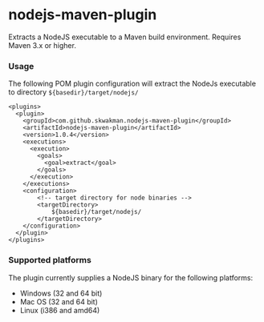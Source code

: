 nodejs-maven-plugin
===================

Extracts a NodeJS executable to a Maven build environment. Requires Maven 3.x or higher.

### Usage
The following POM plugin configuration will extract the NodeJs executable to directory `${basedir}/target/nodejs/`

    <plugins>
      <plugin>
        <groupId>com.github.skwakman.nodejs-maven-plugin</groupId>
        <artifactId>nodejs-maven-plugin</artifactId>
        <version>1.0.4</version>
        <executions>
          <execution>
            <goals>
              <goal>extract</goal>
            </goals>
          </execution>
        </executions>
        <configuration>
            <!-- target directory for node binaries -->
            <targetDirectory>
                ${basedir}/target/nodejs/
            </targetDirectory>
        </configuration>
      </plugin>
    </plugins>

### Supported platforms

The plugin currently supplies a NodeJS binary for the following platforms:

* Windows (32 and 64 bit)
* Mac OS (32 and 64 bit)
* Linux (i386 and amd64)
